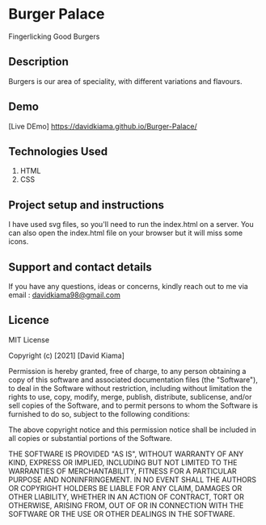 # Burger Palace
Fingerlicking Good Burgers

## Description
Burgers is our area of speciality, with different variations and flavours.

## Demo
[Live DEmo] https://davidkiama.github.io/Burger-Palace/

## Technologies Used
1. HTML
1. CSS

 
## Project setup and instructions
I have used svg files, so you'll need to run the index.html on a server. You can also open the index.html file on your browser but it will miss some icons.
 

## Support and contact details
If you have any questions, ideas or concerns, kindly reach out to me via email : davidkiama98@gmail.com



## Licence

MIT License

Copyright (c) [2021] [David Kiama]

Permission is hereby granted, free of charge, to any person obtaining a copy
of this software and associated documentation files (the "Software"), to deal
in the Software without restriction, including without limitation the rights
to use, copy, modify, merge, publish, distribute, sublicense, and/or sell
copies of the Software, and to permit persons to whom the Software is
furnished to do so, subject to the following conditions:

The above copyright notice and this permission notice shall be included in all
copies or substantial portions of the Software.

THE SOFTWARE IS PROVIDED "AS IS", WITHOUT WARRANTY OF ANY KIND, EXPRESS OR
IMPLIED, INCLUDING BUT NOT LIMITED TO THE WARRANTIES OF MERCHANTABILITY,
FITNESS FOR A PARTICULAR PURPOSE AND NONINFRINGEMENT. IN NO EVENT SHALL THE
AUTHORS OR COPYRIGHT HOLDERS BE LIABLE FOR ANY CLAIM, DAMAGES OR OTHER
LIABILITY, WHETHER IN AN ACTION OF CONTRACT, TORT OR OTHERWISE, ARISING FROM,
OUT OF OR IN CONNECTION WITH THE SOFTWARE OR THE USE OR OTHER DEALINGS IN THE
SOFTWARE.
